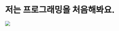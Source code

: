 # 저는 프로그래밍을 처음해봐요.
<img src="https://octodex.github.com/images/dinotocat.png" style="weigth: 500px;">

